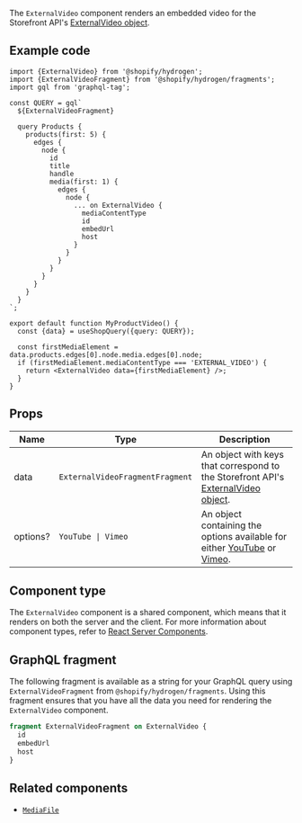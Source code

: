 <!-- This file is generated from source code in the Shopify/hydrogen repo. Edit the files in /packages/hydrogen/src/components/ExternalVideo and run 'yarn generate-docs' at the root of this repo. For more information, refer to https://github.com/Shopify/shopify-dev/blob/main/content/internal/operations/hydrogen-reference-docs.md. -->

The `ExternalVideo` component renders an embedded video for the Storefront
API's [ExternalVideo object](/api/storefront/reference/products/externalvideo).

## Example code

```tsx
import {ExternalVideo} from '@shopify/hydrogen';
import {ExternalVideoFragment} from '@shopify/hydrogen/fragments';
import gql from 'graphql-tag';

const QUERY = gql`
  ${ExternalVideoFragment}

  query Products {
    products(first: 5) {
      edges {
        node {
          id
          title
          handle
          media(first: 1) {
            edges {
              node {
                ... on ExternalVideo {
                  mediaContentType
                  id
                  embedUrl
                  host
                }
              }
            }
          }
        }
      }
    }
  }
`;

export default function MyProductVideo() {
  const {data} = useShopQuery({query: QUERY});

  const firstMediaElement = data.products.edges[0].node.media.edges[0].node;
  if (firstMediaElement.mediaContentType === 'EXTERNAL_VIDEO') {
    return <ExternalVideo data={firstMediaElement} />;
  }
}
```

## Props

| Name     | Type                                       | Description                                                                                                                                                                                                                       |
| -------- | ------------------------------------------ | --------------------------------------------------------------------------------------------------------------------------------------------------------------------------------------------------------------------------------- |
| data     | <code>ExternalVideoFragmentFragment</code> | An object with keys that correspond to the Storefront API's [ExternalVideo object](/api/storefront/reference/products/externalvideo).                                                                                             |
| options? | <code>YouTube &#124; Vimeo</code>          | An object containing the options available for either [YouTube](https://developers.google.com/youtube/player_parameters#Parameters) or [Vimeo](https://vimeo.zendesk.com/hc/en-us/articles/360001494447-Using-Player-Parameters). |

## Component type

The `ExternalVideo` component is a shared component, which means that it renders on both the server and the client. For more information about component types, refer to [React Server Components](/custom-storefronts/hydrogen/framework/react-server-components).

## GraphQL fragment

The following fragment is available as a string for your GraphQL query using `ExternalVideoFragment` from `@shopify/hydrogen/fragments`. Using this fragment ensures that you have all the data you need for rendering the `ExternalVideo` component.

```graphql
fragment ExternalVideoFragment on ExternalVideo {
  id
  embedUrl
  host
}
```

## Related components

- [`MediaFile`](/api/hydrogen/components/primitive/mediafile)
